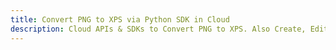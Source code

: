 ---title: Convert PNG to XPS via Python SDK in Clouddescription: Cloud APIs & SDKs to Convert PNG to XPS. Also Create, Edit & Render Microsoft Word & OpenOffice documents in the Cloud.---